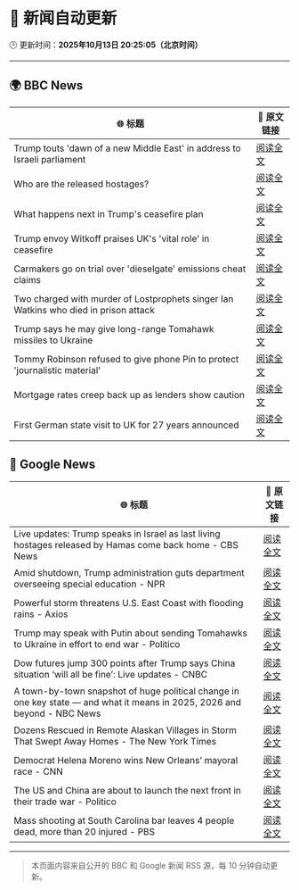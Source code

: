 # 🧠 新闻自动更新

🕒 更新时间：**2025年10月13日 20:25:05（北京时间）**

---

## 🌍 BBC News

| 🌐 标题 | 🔗 原文链接 |
|--------|-------------|
| Trump touts 'dawn of a new Middle East' in address to Israeli parliament | [阅读全文](https://www.bbc.com/news/articles/c709jxxrrvlo?at_medium=RSS&at_campaign=rss) |
| Who are the released hostages? | [阅读全文](https://www.bbc.com/news/articles/cpvl9k4mw8no?at_medium=RSS&at_campaign=rss) |
| What happens next in Trump's ceasefire plan | [阅读全文](https://www.bbc.com/news/articles/cvgqx7ygq41o?at_medium=RSS&at_campaign=rss) |
| Trump envoy Witkoff praises UK's 'vital role' in ceasefire | [阅读全文](https://www.bbc.com/news/articles/cvg4rwne0ggo?at_medium=RSS&at_campaign=rss) |
| Carmakers go on trial over 'dieselgate' emissions cheat claims | [阅读全文](https://www.bbc.com/news/articles/cjr5epw8dweo?at_medium=RSS&at_campaign=rss) |
| Two charged with murder of Lostprophets singer Ian Watkins who died in prison attack | [阅读全文](https://www.bbc.com/news/articles/c3drdy5ry2do?at_medium=RSS&at_campaign=rss) |
| Trump says he may give long-range Tomahawk missiles to Ukraine | [阅读全文](https://www.bbc.com/news/articles/c93xpqgzkv0o?at_medium=RSS&at_campaign=rss) |
| Tommy Robinson refused to give phone Pin to protect 'journalistic material' | [阅读全文](https://www.bbc.com/news/articles/c2lp1k7pnpno?at_medium=RSS&at_campaign=rss) |
| Mortgage rates creep back up as lenders show caution | [阅读全文](https://www.bbc.com/news/articles/cdx4l557n1lo?at_medium=RSS&at_campaign=rss) |
| First German state visit to UK for 27 years announced | [阅读全文](https://www.bbc.com/news/articles/czxklen5p2qo?at_medium=RSS&at_campaign=rss) |

## 📰 Google News

| 🌐 标题 | 🔗 原文链接 |
|--------|-------------|
| Live updates: Trump speaks in Israel as last living hostages released by Hamas come back home - CBS News | [阅读全文](https://news.google.com/rss/articles/CBMipgFBVV95cUxQRjQ1czM2Q05FcXRNYmtuRlFnaUVjVEtBdWZ3U3JvamdINFJ1UmoyQWVqb0JtUDBRMW91V19oM3ZCS1FOc3FPamtmaEtZc2FObTZtVjBlRms4TFZIS2RuYkhJTGVwVDNSejVLSmlTUFB0RWUtcm94N1JIUHNSMkdEbzRYVTlyQlo5SDB3WUN0RkxucDI5S0RxcmMxODl1OXBvSTVOeF9n0gGrAUFVX3lxTFBqMWdqVG1pUG9jdE9vTWFRbi1kWE9mTDZ2WFFfNzB2bGRmeko5QVRPVThGVWh4cFhMcEVLNXNaZ25rYXE2MlN0WXJOU295OHprazRTNng5Ti1adVRfYWJMcjhYa2R1Uzc2M3YyZFpjZkRLNUY0VjRPUnNLaWgwMmgyMmh2RlJTOEQ4cU5aZU4yREpQdmhMbjBvRm5VcWc0UkMtRl9TUGlZTDVqMA?oc=5) |
| Amid shutdown, Trump administration guts department overseeing special education - NPR | [阅读全文](https://news.google.com/rss/articles/CBMirAFBVV95cUxOQ3RMalFLWV9LdDBVbHNYbldoSk42X1F1ajhwc0pDcUE2amVXRVVDcTR0c3NUbm5oanhRNEVXbjA1eWVFdEYyY3dJVks3b2pJUkRaWDR5ekVzcFJLUThvNk5oN2gtOWg2Nmo5QnFKX3VmYWxfQ244bW5kRWVJbTh2NmVJZ3R3dGZGUW5zVS1xemlibW9WYks2ODVLQkhxclhFUWk2RHFMd3VtRUVW?oc=5) |
| Powerful storm threatens U.S. East Coast with flooding rains - Axios | [阅读全文](https://news.google.com/rss/articles/CBMijAFBVV95cUxPQy03RFhSZUstMUtlTjI4UnFBc3c1LWpiSk1FSFR2d3lraXM5UjlQaFFjbGw0QzVYdUFyMFh4c0FrZnJMNExadG5yZlUxVzhxU0F0QUF6SmFNOEt6MURjcERSTEd1XzgxaFZ4TmVFbHZIb25lT2tGYU9DWlk3UDg4VWw5NV9GT283WDFMbg?oc=5) |
| Trump may speak with Putin about sending Tomahawks to Ukraine in effort to end war - Politico | [阅读全文](https://news.google.com/rss/articles/CBMilAFBVV95cUxPV1VKVExVR2ZuWER1amkxZzR5dngyNXNZWEJYQ3N3bllfdXBoWklPZDFsNzRyR3ROeEwzQVpCTTJ3ckFLRWVJOFBCQWR6WnBPRHlpMkZXd0tobmZiQXZWUWw3ejR4MnMyUmU3ZlRLT1NwRTVNamJHd09oSFFYeU5RQmxzZUM0OVBCeFZURFl5YmgxMzFH?oc=5) |
| Dow futures jump 300 points after Trump says China situation ‘will all be fine’: Live updates - CNBC | [阅读全文](https://news.google.com/rss/articles/CBMid0FVX3lxTE1oT1M1bU5tYXhVYTNnNW9jYllzdFZ3eXFDb0lfMGUteUFiZmtJa2NzZG15ZTlMa2hyWTVMYktVX1p3X3VHWUhmRjhiVjk0UEVKcXFVME52Y1VoYllIM0dabnRxdFFhc080b2EwRU5HQVEwTkt2bTQ00gF8QVVfeXFMUG1Ka2h2MkNpVUwtck9nYk1CYTQ4Z2U3ZEpQRjYyYmdKa1NxSDRFaG1ZM2h1WFRlMExGQmYyWUpMZkRPMTk3a09xRU8zMURHVkNZVXB4Q1dseC1GUHA0NDFYYkJXak9rR1Fxd2ZwbkhWWDR2MmJQZ19oM21haA?oc=5) |
| A town-by-town snapshot of huge political change in one key state — and what it means in 2025, 2026 and beyond - NBC News | [阅读全文](https://news.google.com/rss/articles/CBMitgFBVV95cUxQU0xTWndIenI0UU85MC1JN0daaFR4NkdleE5KWVZfeUxkSWZDblVNWndxX0xoVDMzN2Y1TUdjQlVHTXZCaXA4ZURHX0lvaWhQNVNnVFI4NkZaY3JiR3F2YmdpZXg5RXk4dkoyRndYc2dlWmZUZVU3SGpWeGZhQTFxUTM4UUs0LXlqY3VoWnR4cC1SNzlrUWlMUmZtNXlCRUsyQ0Q2RVhTMUFsYmZ4dDZMdGJBNy1Ld9IBVkFVX3lxTFBybUdtQUVXWmZKdExVaTJrQktaT3czQ21UMDYtbThvX3FwaHBrOWN4eERwSmpEQURvQ1UwaTE4YnNob2d3RDZERV9jLVJkYU9BY1B3SHpR?oc=5) |
| Dozens Rescued in Remote Alaskan Villages in Storm That Swept Away Homes - The New York Times | [阅读全文](https://news.google.com/rss/articles/CBMidEFVX3lxTE9lVU9HU3E5cjllM0lUT3pWaGl0VlJua3F2S01uNVpOTDhSLTZPY0psNHlOSHdzbVdjMDNudDVtMGgxeTFOTlZZTmFYZTNNV2xaSzQwdThHRHlaZUhJcEdxNVdBYWRRWmFsbUhtOXJucWhJX2x0?oc=5) |
| Democrat Helena Moreno wins New Orleans’ mayoral race - CNN | [阅读全文](https://news.google.com/rss/articles/CBMihwFBVV95cUxPWFlXT0lwNElVc0RLR0t5TVE3bG14Z3VRTHJSd0ljaVozWTdlSng5akZkVDRRdzlFLWRPeXMyM1UwcFByX0VEQ1JvYU00d0k1UnptOUVpM2F5eHM3UGN1TklGRlE3MlRsZTlCaThMNl9vZXdwUkpNcExHMnZXb044bEEtLVVIZ2M?oc=5) |
| The US and China are about to launch the next front in their trade war - Politico | [阅读全文](https://news.google.com/rss/articles/CBMiggFBVV95cUxOWWhrUHB0U2cxQlNuQ0E1SXFRSXpxa3M5aWZoRTZjMXZMaXdJOHFsb2Y2Rlh1aEhhMENHdWdIRXZoM1hRTFByOHpCdFpUWGdqb21XTXpYV1NONmJ3OVUzX2Z5Mld1VTlCTlJicE1FN3FBUEtVQkRwQ0prOC1za2JxaTlB?oc=5) |
| Mass shooting at South Carolina bar leaves 4 people dead, more than 20 injured - PBS | [阅读全文](https://news.google.com/rss/articles/CBMiswFBVV95cUxQaFJmdVc5YTZicTVnb1FodGZieU9nM3VPTmZSNVBZT1VrbkNSQ25RNXFpa0EtRDNfU0IzUkZBcHA2bG1FRmJFeTM0ZFpaaHJZRkQweXAxYWVicjViY2RrSnZOeFF6a3RIcWJLc3JKWHhpcnBKX3hYUjhqNlVXZFpsa0pGOWVPVmlGaDZfY18ydFhvMVBKbmNRXzVCVUVFMXhXNVFlTTBRLXNHOGtoajhCM1N5WQ?oc=5) |

---
> 本页面内容来自公开的 BBC 和 Google 新闻 RSS 源，每 10 分钟自动更新。